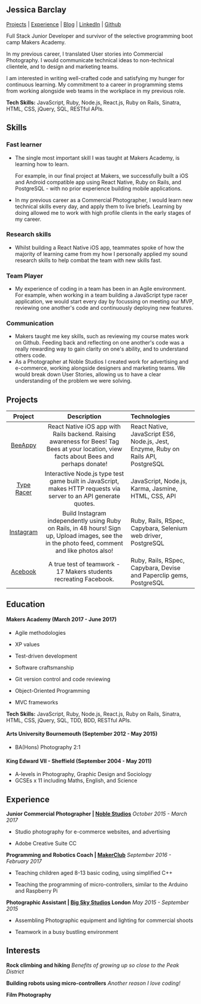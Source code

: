 ## Jessica Barclay

[Projects](#projects) | [Experience](#experience) | [Blog](https://medium.com/@jessicabarclay.net) | [LinkedIn](https://www.linkedin.com/in/jessica-barclay-bab35b10b/) | [Github](https://github.com/JessicaBarclay)

Full Stack Junior Developer and survivor of the selective programming boot camp Makers Academy.

In my previous career, I translated User stories into Commercial Photography. I would communicate technical ideas to non-technical clientele, and to design and marketing teams.

I am interested in writing well-crafted code and satisfying my hunger for continuous learning. My commitment to a career in programming stems from working alongside web teams in the workplace in my previous role.

**Tech Skills:** JavaScript, Ruby, Node.js, React.js, Ruby on Rails, Sinatra, HTML, CSS, jQuery, SQL, RESTful APIs.

## Skills

### Fast learner

* The single most important skill I was taught at Makers Academy, is learning how to learn.

  For example, in our final project at Makers, we successfully built a iOS and Android compatible app using React Native, Ruby on Rails, and PostgreSQL - with no prior experience building mobile applications. 

* In my previous career as a Commercial Photographer, I would learn new technical skills every day, and apply them to live briefs. Learning by doing allowed me to work with high profile clients in the early stages of my career.

### Research skills

- Whilst building a React Native iOS app, teammates spoke of how the majority of learning came from my how I personally applied my sound research skills to help combat the team with new skills fast.

### Team Player

* My experience of coding in a team has been in an Agile environment. For example, when working in a team building a JavaScript type racer application, we would start every day by focussing on meeting our MVP, reviewing one another's code and continuously deploying new features.

### Communication

* Makers taught me key skills, such as reviewing my course mates work on Github. Feeding back and reflecting on one another's code was a really rewarding way to gain clarity on one's ability, and to understand others code.
* As a Photographer at Noble Studios I created work for advertising and e-commerce, working alongside designers and marketing teams. We would break down User Stories, allowing us to have a clear understanding of the problem we were solving.


## Projects

|                 Project                  |               Description                | Technologies                             |
| :--------------------------------------: | :--------------------------------------: | :--------------------------------------- |
| [BeeAppy](https://github.com/JessicaBarclay/Beehave) | React Native iOS app with Rails backend. Raising awareness for Bees! Tag Bees at your location, view facts about Bees and perhaps donate! | React Native, JavaScript ES6, Node.js, Jest, Enzyme, Ruby on Rails API, PostgreSQL |
| [Type Racer](https://github.com/JessicaBarclay/type-fast-type-furious) | Interactive Node.js type test game built in JavaScript, makes HTTP requests via server to an API generate quotes. | JavaScript, Node.js, Karma, Jasmine, HTML, CSS, API |
| [Instagram](https://github.com/JessicaBarclay/instagram-challenge) | Build Instagram independently using Ruby on Rails, in 48 hours!                                                                                             Sign up, Upload images, see the in the photo feed, comment and like photos also! | Ruby, Rails, RSpec, Capybara, Selenium web driver, PostgreSQL |
| [Acebook](https://github.com/JessicaBarclay/Acebook) | A true test of teamwork - 17 Makers students recreating Facebook. | Ruby, Rails, RSpec, Capybara, Devise and Paperclip gems, PostgreSQL |



## Education

#### Makers Academy (March 2017 - June 2017)

- Agile methodologies

- XP values

- Test-driven development

- Software craftsmanship

- Git version control and code reviewing

- Object-Oriented Programming

- MVC frameworks

**Tech Skills:** JavaScript, Ruby, Node.js, React.js, Ruby on Rails, Sinatra, HTML, CSS, jQuery, SQL, TDD, BDD, RESTful APIs.

#### Arts University Bournemouth (September 2012 - May 2015)

- BA(Hons) Photography 2:1

#### King Edward VII - Sheffield (September 2004 - May 2011)

- A-levels in Photography, Graphic Design and Sociology
- GCSEs x 11 including Maths, English, and Science

## Experience


**Junior Commercial Photographer | [Noble Studios](https://www.noblestudios.co.uk/creative-product/)** _October 2015 - March 2017_


- Studio photography for e-commerce websites, and advertising

- Adobe Creative Suite CC


**Programming and Robotics Coach | [MakerClub](https://makerclub.org/)** _September 2016 - February 2017_

- Teaching children aged 8-13 basic coding, using simplified C++

- Teaching the programming of micro-controllers, similar to the Arduino and Raspberry Pi


**Photographic Assistant | [Big Sky Studios](http://www.bigskylondon.com/) London** _May 2015 - September 2015_

- Assembling Photographic equipment and lighting for commercial shoots

- Teamwork in a busy bustling environment

## Interests

**Rock climbing and hiking** *Benefits of growing up so close to the Peak District*

**Building robots using micro-controllers** _Another reason I love coding!_

**Film Photography**
